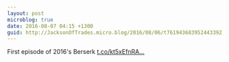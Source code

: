 ```yaml
---
layout: post
microblog: true
date: 2016-08-07 04:15 +1300
guid: http://JacksonOfTrades.micro.blog/2016/08/06/t761943683952443392.html
---
```

First episode of 2016's Berserk [t.co/kt5xEfnRA...](https://t.co/kt5xEfnRAe)
